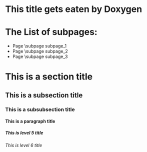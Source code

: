 # This title gets eaten by Doxygen

# The List of subpages:

* Page \subpage subpage_1
* Page \subpage subpage_2
* Page \subpage subpage_3

# This is a section title

## This is a subsection title

### This is a subsubsection title

#### This is a paragraph title

##### This is level 5 title

###### This is level 6 title
